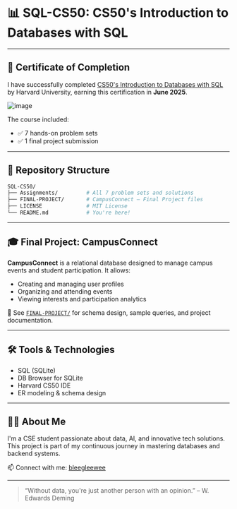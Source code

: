 
# 📊 SQL-CS50: CS50's Introduction to Databases with SQL
---
## 🏅 Certificate of Completion
I have successfully completed [CS50's Introduction to Databases with SQL](https://cs50.harvard.edu/sql/) by Harvard University, earning this certification in **June 2025**.

![image](https://github.com/user-attachments/assets/72daf473-65a9-40da-96d2-4e4c81ba16f2)


The course included:
- ✅ 7 hands-on problem sets
- ✅ 1 final project submission

---

## 📁 Repository Structure

```bash
SQL-CS50/
├── Assignments/         # All 7 problem sets and solutions
├── FINAL-PROJECT/       # CampusConnect — Final Project files
├── LICENSE              # MIT License
└── README.md            # You're here!
````

---

## 🎓 Final Project: CampusConnect

**CampusConnect** is a relational database designed to manage campus events and student participation. It allows:

* Creating and managing user profiles
* Organizing and attending events
* Viewing interests and participation analytics

📌 See [`FINAL-PROJECT/`](./FINAL-PROJECT/) for schema design, sample queries, and project documentation.

---

## 🛠️ Tools & Technologies

* SQL (SQLite)
* DB Browser for SQLite
* Harvard CS50 IDE
* ER modeling & schema design

---

## 👩‍💻 About Me

I'm a CSE student passionate about data, AI, and innovative tech solutions.
This project is part of my continuous journey in mastering databases and backend systems.

📫 Connect with me: [bleegleewee](https://github.com/BleeGleeWee)

---

> “Without data, you're just another person with an opinion.” – W. Edwards Deming
